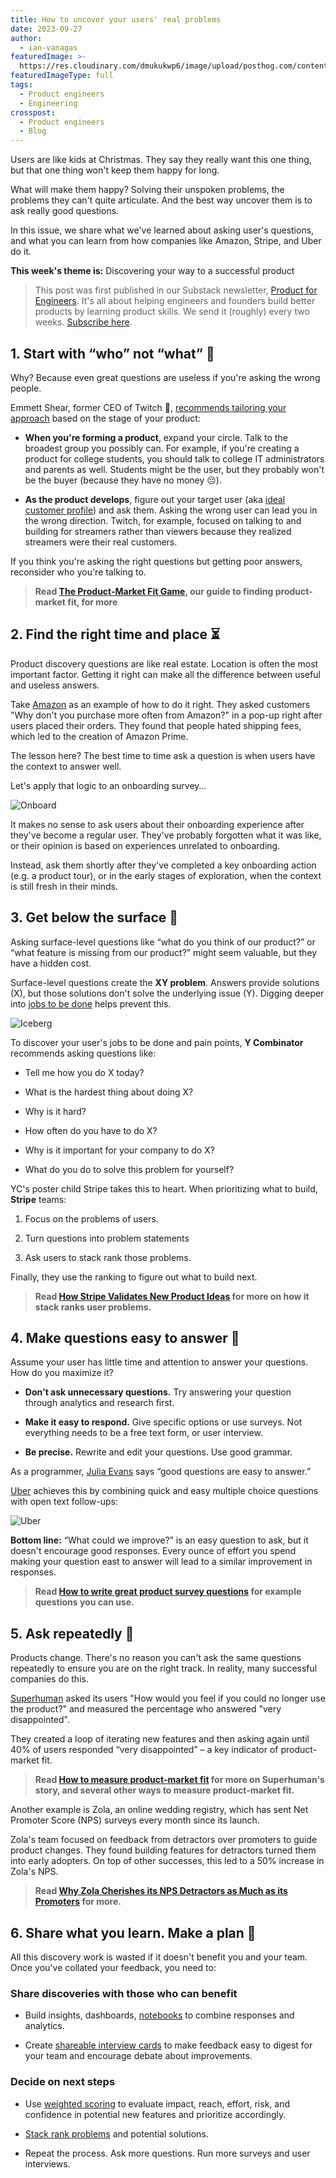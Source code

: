 ```yaml
---
title: How to uncover your users' real problems
date: 2023-09-27
author:
  - ian-vanagas
featuredImage: >-
  https://res.cloudinary.com/dmukukwp6/image/upload/posthog.com/contents/images/blog/prodhog.png
featuredImageType: full
tags:
  - Product engineers
  - Engineering
crosspost:
  - Product engineers
  - Blog
---
```


Users are like kids at Christmas. They say they really want this one thing, but that one thing won't keep them happy for long. 

What will make them happy? Solving their unspoken problems, the problems they can't quite articulate. And the best way uncover them is to ask really good questions.

In this issue, we share what we've learned about asking user's questions, and what you can learn from how companies like Amazon, Stripe, and Uber do it.

**This week's theme is:** Discovering your way to a successful product

> This post was first published in our Substack newsletter, [Product for Engineers](https://newsletter.posthog.com/). It's all about helping engineers and founders build better products by learning product skills. We send it (roughly) every two weeks. [Subscribe here](https://newsletter.posthog.com/subscribe).

## 1. Start with “who” not “what” 🙋

Why? Because even great questions are useless if you're asking the wrong people.

Emmett Shear, former CEO of Twitch 👾, [recommends tailoring your approach](https://www.ycombinator.com/library/JQ-how-to-start-a-startup-talking-to-users/) based on the stage of your product:

- **When you're forming a product**, expand your circle. Talk to the broadest group you possibly can. For example, if you're creating a product for college students, you should talk to college IT administrators and parents as well. Students might be the user, but they probably won't be the buyer (because they have no money 😔).

- **As the product develops**, figure out your target user (aka [ideal customer profile](/newsletter/ideal-customer-profile-framework)) and ask them. Asking the wrong user can lead you in the wrong direction. Twitch, for example, focused on talking to and building for streamers rather than viewers because they realized streamers were their real customers.

If you think you're asking the right questions but getting poor answers, reconsider who you're talking to.

> **Read [The Product-Market Fit Game](/blog/product-market-fit-game), our guide to finding product-market fit, for more**

## 2. Find the right time and place ⏳

Product discovery questions are like real estate. Location is often the most important factor. Getting it right can make all the difference between useful and useless answers.

Take [Amazon](https://www.eugenewei.com/blog/2018/5/21/invisible-asymptotes#:~:text=We%20had%20two,shop%20from%20Amazon) as an example of how to do it right. They asked customers "Why don't you purchase more often from Amazon?" in a pop-up right after users placed their orders. They found that people hated shipping fees, which led to the creation of Amazon Prime.

The lesson here? The best time to time ask a question is when users have the context to answer well.

Let's apply that logic to an onboarding survey…

![Onboard](../images/newsletter/how-to-uncover-your-users-real-problems/onboard.jpeg)

It makes no sense to ask users about their onboarding experience after they've become a regular user. They've probably forgotten what it was like, or their opinion is based on experiences unrelated to onboarding.

Instead, ask them shortly after they've completed a key onboarding action (e.g. a product tour), or in the early stages of exploration, when the context is still fresh in their minds.

## 3. Get below the surface 🧐

Asking surface-level questions like “what do you think of our product?” or “what feature is missing from our product?” might seem valuable, but they have a hidden cost.

Surface-level questions create the **XY problem**. Answers provide solutions (X), but those solutions don't solve the underlying issue (Y). Digging deeper into [jobs to be done](https://jtbd.info/2-what-is-jobs-to-be-done-jtbd-796b82081cca) helps prevent this.

![Iceberg](../images/newsletter/how-to-uncover-your-users-real-problems/ice.jpg)

To discover your user's jobs to be done and pain points, **Y Combinator** recommends asking questions like:

- Tell me how you do X today?

- What is the hardest thing about doing X?

- Why is it hard?

- How often do you have to do X?

- Why is it important for your company to do X?

- What do you do to solve this problem for yourself?

YC's poster child Stripe takes this to heart. When prioritizing what to build, **Stripe** teams:

1. Focus on the problems of users.

2. Turn questions into problem statements

3. Ask users to stack rank those problems.

Finally, they use the ranking to figure out what to build next.

> **Read [How Stripe Validates New Product Ideas](https://www.opinionx.co/blog/customer-problem-stack-ranking) for more on how it stack ranks user problems.**

## 4. Make questions easy to answer 🙌

Assume your user has little time and attention to answer your questions. How do you maximize it?

- **Don't ask unnecessary questions.** Try answering your question through analytics and research first.

- **Make it easy to respond.** Give specific options or use surveys. Not everything needs to be a free text form, or user interview.

- **Be precise.** Rewrite and edit your questions. Use good grammar.

As a programmer, [Julia Evans](https://jvns.ca/blog/good-questions/) says “good questions are easy to answer.”

[Uber](https://uber.app.box.com/s/ilxsiqy0bkfhgum8o15n6k6bqi2rqn9c) achieves this by combining quick and easy multiple choice questions with open text follow-ups:

![Uber](../images/newsletter/how-to-uncover-your-users-real-problems/uber.jpeg)

**Bottom line:** “What could we improve?” is an easy question to ask, but it doesn't encourage good responses. Every ounce of effort you spend making your question east to answer will lead to a similar improvement in responses.

> **Read [How to write great product survey questions](/blog/product-survey-questions) for example questions you can use.**

## 5. Ask repeatedly 🔁

Products change. There's no reason you can't ask the same questions repeatedly to ensure you are on the right track. In reality, many successful companies do this.

[Superhuman](https://review.firstround.com/how-superhuman-built-an-engine-to-find-product-market-fit) asked its users "How would you feel if you could no longer use the product?" and measured the percentage who answered "very disappointed".

They created a loop of iterating new features and then asking again until 40% of users responded “very disappointed” – a key indicator of product-market fit.

> **Read [How to measure product-market fit](/blog/measure-product-market-fit) for more on Superhuman's story, and several other ways to measure product-market fit.**

Another example is Zola, an online wedding registry, which has sent Net Promoter Score (NPS) surveys every month since its launch.

Zola's team focused on feedback from detractors over promoters to guide product changes. They found building features for detractors turned them into early adopters. On top of other successes, this led to a 50% increase in Zola's NPS.

> **Read [Why Zola Cherishes its NPS Detractors as Much as its Promoters](https://review.firstround.com/heres-why-zola-cherishes-its-nps-detractors-as-much-as-its-promoters) for more.**

## 6. Share what you learn. Make a plan 📝

All this discovery work is wasted if it doesn't benefit you and your team. Once you've collated your feedback, you need to:

### Share discoveries with those who can benefit
- Build insights, dashboards, [notebooks](/docs/notebooks) to combine responses and analytics.

- Create [shareable interview cards](https://posthog.com/blog/interview-snapshot-guide) to make feedback easy to digest for your team and encourage debate about improvements.

### Decide on next steps
- Use [weighted scoring](https://medium.com/walmartglobaltech/product-management-101-8-steps-to-design-better-products-b3a4436da27b) to evaluate impact, reach, effort, risk, and confidence in potential new features and prioritize accordingly.

- [Stack rank problems](https://www.opinionx.co/blog/customer-problem-stack-ranking) and potential solutions.

- Repeat the process. Ask more questions. Run more surveys and user interviews.
